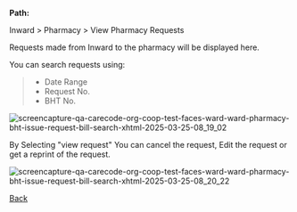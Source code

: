 **Path:**

Inward > Pharmacy > View Pharmacy Requests

Requests made from Inward to the pharmacy will be displayed here.

You can search requests using:
> * Date Range
> * Request No.
> * BHT No.

![screencapture-qa-carecode-org-coop-test-faces-ward-ward-pharmacy-bht-issue-request-bill-search-xhtml-2025-03-25-08_19_02](https://github.com/user-attachments/assets/05ef58a8-4f3c-4163-bcbd-87f91ba66763)

By Selecting "view request" You can cancel the request, Edit the request or get a reprint of the request.

![screencapture-qa-carecode-org-coop-test-faces-ward-ward-pharmacy-bht-issue-request-bill-search-xhtml-2025-03-25-08_20_22](https://github.com/user-attachments/assets/4e982ae0-6f87-47aa-bcb8-e85fb06c6f0f)

[Back](https://github.com/hmislk/hmis/wiki/Inward)


